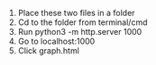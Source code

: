 1. Place these two files in a folder
2. Cd to the folder from terminal/cmd
3. Run python3 -m http.server 1000
4. Go to localhost:1000
5. Click graph.html
   
